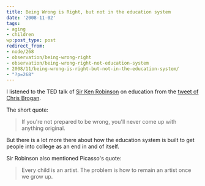 ```yaml
---
title: Being Wrong is Right, but not in the education system
date: '2008-11-02'
tags:
- aging
- children
wp:post_type: post
redirect_from:
- node/268
- observation/being-wrong-right
- observation/being-wrong-right-not-education-system
- 2008/11/being-wrong-is-right-but-not-in-the-education-system/
- "?p=268"
---
```


I listened to the TED talk of [Sir Ken Robinson](http://www.ted.com/index.php/talks/ken_robinson_says_schools_kill_creativity.html) on education from the [tweet of Chris Brogan](http://twitter.com/chrisbrogan/status/986668588).

The short quote:

>

> If you're not prepared to be wrong, you'll never come up with anything original.

But there is a lot more there about how the education system is built to get people into college as an end in and of itself.

Sir Robinson also mentioned Picasso's quote:

>

> Every child is an artist. The problem is how to remain an artist once we grow up.
